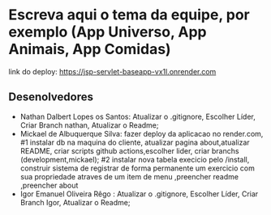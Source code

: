 # Escreva aqui o tema da equipe, por exemplo (App Universo, App Animais, App Comidas)
link do deploy: https://jsp-servlet-baseapp-vx1l.onrender.com
## Desenolvedores

- Nathan Dalbert Lopes os Santos:
  Atualizar o .gitignore,
  Escolher Líder,
  Criar Branch nathan,
  Atualizar o Readme;
- Mickael de Albuquerque Silva: fazer deploy da aplicacao no render.com,
  #1 instalar db na maquina do cliente,
  atualizar pagina about,atualizar README,
  criar scripts github actions,escolher lider,
  criar branchs (development,mickael);
#2 instalar nova tabela execicio pelo /install, construir sistema de registrar  de forma permanente
um exercicio com sua propriedade atraves de um item de menu ,preencher readme ,preencher about 
- Igor Emanuel Oliveira Rêgo :
  Atualizar o .gitignore,
  Escolher Líder,
  Criar Branch Igor,
  Atualizar o Readme;

  
